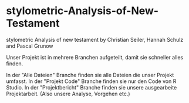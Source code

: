 # stylometric-Analysis-of-New-Testament
stylometric Analysis of new testament by Christian Seiler, Hannah Schulz and Pascal Grunow

Unser Projekt ist in mehrere Branchen aufgeteilt, damit sie schneller alles finden. 

In der "Alle Dateien" Branche finden sie alle Dateien die unser Projekt umfasst. 
In der "Projekt Code" Branche finden sie nur den Code von R Studio.
In der "Projektbericht" Branche finden sie unsere ausgearbeite Projektarbeit. (Also unsere Analyse, Vorgehen etc.) 
